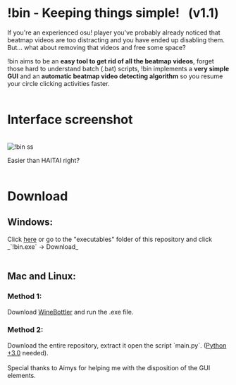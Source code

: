 # !bin - Keeping things simple! &nbsp; (v1.1)

If you're an experienced osu! player you've probably already noticed that beatmap videos are too distracting 
and you have ended up disabling them. 
But... what about removing that videos and free some space?

!bin aims to be an __easy tool to get rid of all the beatmap videos__, forget those hard to understand batch (.bat) scripts, !bin implements a __very simple GUI__ and an __automatic beatmap video detecting algorithm__ so you resume your circle clicking activities faster.
<br/>
<br/>
# Interface screenshot
<br/>![!bin ss](https://i.imgur.com/xeKsiqQ.png)

Easier than HAITAI right?
<br/>
<br/>
# Download
<h2>Windows:</h2>
Click <a href="https://github.com/Axyss/-bin/raw/master/executables/!bin.exe">here</a> or go to the "executables" folder of this repository and click  _`!bin.exe` -> Download_<br/>
<br/>
<h2>Mac and Linux:</h2>
<h3>Method 1:</h3>
Download <a href="http://winebottler.kronenberg.org/">WineBottler</a> and run the .exe file.
<h3>Method 2:</h3>
Download the entire repository, extract it open the script `main.py`. (<a href="https://www.python.org/downloads/">Python +3.0</a> needed).
<br/><br/>Special thanks to Aimys for helping me with the disposition of the GUI elements.
